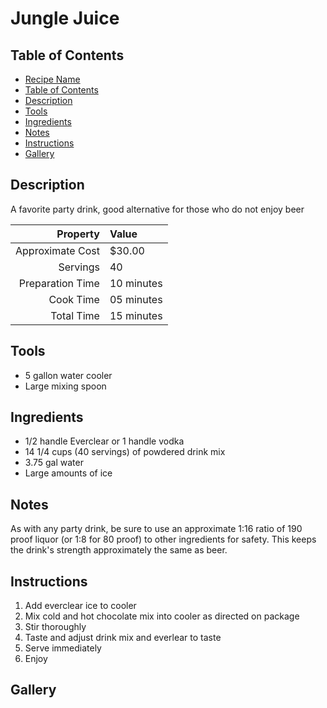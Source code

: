 # Jungle Juice

## Table of Contents

- [Recipe Name](#recipe-name)
- [Table of Contents](#table-of-contents)
- [Description](#description)
- [Tools](#tools)
- [Ingredients](#ingredients)
- [Notes](#notes)
- [Instructions](#instructions)
- [Gallery](#gallery)

## Description
A favorite party drink, good alternative for those who do not enjoy beer

| Property         | Value      |
|-----------------:|:-----------|
| Approximate Cost | $30.00     |
| Servings         | 40         |
| Preparation Time | 10 minutes |
| Cook Time        | 05 minutes |
| Total Time       | 15 minutes |

## Tools
 - 5 gallon water cooler
 - Large mixing spoon

## Ingredients
 - 1/2 handle Everclear or 1 handle vodka
 - 14 1/4 cups (40 servings) of powdered drink mix
 - 3.75 gal water
 - Large amounts of ice
 
## Notes
As with any party drink, be sure to use an approximate 1:16 ratio of 190 proof liquor (or 1:8 for 80 proof) to other ingredients for safety. This keeps the drink's strength approximately the same as beer.

## Instructions
 1. Add everclear ice to cooler
 2. Mix cold and hot chocolate mix into cooler as directed on package
 3. Stir thoroughly 
 4. Taste and adjust drink mix and everlear to taste
 5. Serve immediately
 6. Enjoy

## Gallery
